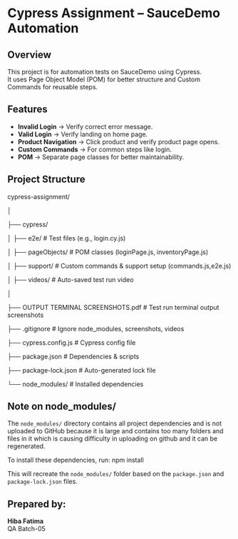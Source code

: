 # **Cypress Assignment – SauceDemo Automation**

## **Overview**
This project is for automation tests on SauceDemo using Cypress.  
It uses Page Object Model (POM) for better structure and Custom Commands for reusable steps.

## **Features**
- **Invalid Login** → Verify correct error message.  
- **Valid Login** → Verify landing on home page.  
- **Product Navigation** → Click product and verify product page opens.  
- **Custom Commands** → For common steps like login.  
- **POM** → Separate page classes for better maintainability.  

## **Project Structure**
cypress-assignment/

│

├── cypress/

│ ├── e2e/ # Test files (e.g., login.cy.js)

│ ├── pageObjects/ # POM classes (loginPage.js, inventoryPage.js)

│ ├── support/ # Custom commands & support setup (commands.js,e2e.js)

│ ├── videos/ # Auto-saved test run video

│

├── OUTPUT TERMINAL SCREENSHOTS.pdf # Test run terminal output screenshots

├── .gitignore # Ignore node_modules, screenshots, videos

├── cypress.config.js # Cypress config file

├── package.json # Dependencies & scripts

├── package-lock.json # Auto-generated lock file

└── node_modules/ # Installed dependencies 


## **Note on node_modules/**
The `node_modules/` directory contains all project dependencies and is not uploaded to GitHub because it is large and contains too many folders and files in it which is causing difficulty in uploading on github and it can be regenerated.  

To install these dependencies, run:
npm install

This will recreate the `node_modules/` folder based on the `package.json` and `package-lock.json` files.

## Prepared by:
**Hiba Fatima**  
QA Batch-05


